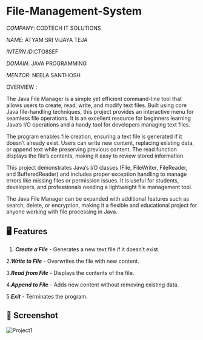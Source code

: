 # File-Management-System
*COMPANY*: CODTECH IT SOLUTIONS

*NAME*: ATYAM SRI VIJAYA TEJA

*INTERN ID*:CTO8SEF

*DOMAIN*: JAVA PROGRAMMING

*MENTOR*: NEELA SANTHOSH

OVERVIEW :

The Java File Manager is a simple yet efficient command-line tool that allows users to create, read, write, and modify text files. Built using core Java file-handling techniques, this project provides an interactive menu for seamless file operations. It is an excellent resource for beginners learning Java’s I/O operations and a handy tool for developers managing text files.

The program enables file creation, ensuring a text file is generated if it doesn’t already exist. Users can write new content, replacing existing data, or append text while preserving previous content. The read function displays the file’s contents, making it easy to review stored information.

This project demonstrates Java’s I/O classes (File, FileWriter, FileReader, and BufferedReader) and includes proper exception handling to manage errors like missing files or permission issues. It is useful for students, developers, and professionals needing a lightweight file management tool.

The Java File Manager can be expanded with additional features such as search, delete, or encryption, making it a flexible and educational project for anyone working with file processing in Java.

## 🖥️ Features
1. ***Create a File*** - Generates a new text file if it doesn’t exist.

2.***Write to File*** - Overwrites the file with new content.

3.***Read from File*** - Displays the contents of the file.

4.***Append to File*** -  Adds new content without removing existing data.

5.***Exit*** - Terminates the program.

## 📸 Screenshot
![Project1](https://github.com/user-attachments/assets/afd2f593-4cb3-4d31-b1c4-72b0bec556fa)




